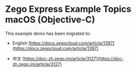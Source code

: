 # Zego Express Example Topics macOS (Objective-C)

This example demo has been migrated to:

- English [https://docs.zegocloud.com/article/1397](https://docs.zegocloud.com/article/1397)

- 中文 [https://doc-zh.zego.im/article/3127](https://doc-zh.zego.im/article/3127)

